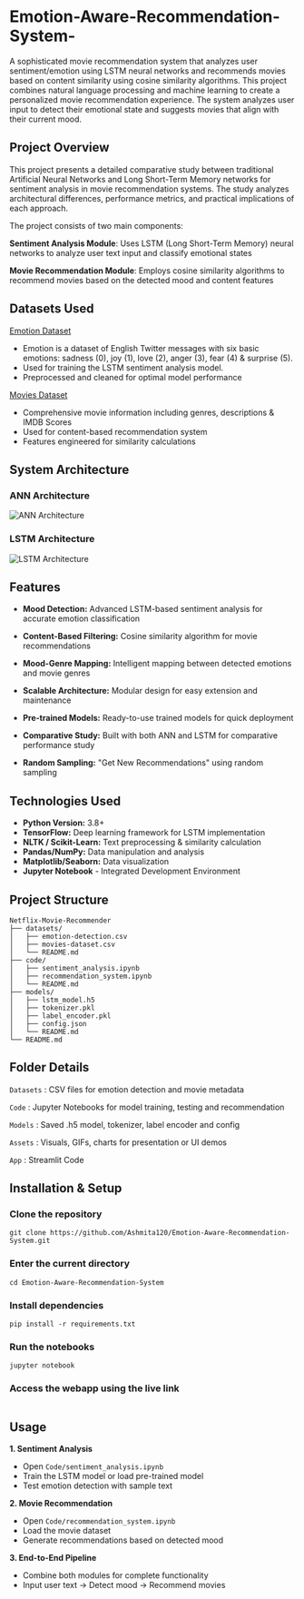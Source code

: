 # Emotion-Aware-Recommendation-System-

A sophisticated movie recommendation system that analyzes user sentiment/emotion using LSTM neural networks and recommends movies based on content similarity using cosine similarity algorithms. This project combines natural language processing and machine learning to create a personalized movie recommendation experience. The system analyzes user input to detect their emotional state and suggests movies that align with their current mood.

## Project Overview
This project presents a detailed comparative study between traditional Artificial Neural Networks and Long Short-Term Memory networks for sentiment analysis in movie recommendation systems. The study analyzes architectural differences, performance metrics, and practical implications of each approach.

The project consists of two main components:

**Sentiment Analysis Module**: Uses LSTM (Long Short-Term Memory) neural networks to analyze user text input and classify emotional states

**Movie Recommendation Module**: Employs cosine similarity algorithms to recommend movies based on the detected mood and content features

## Datasets Used

[Emotion Dataset](https://huggingface.co/datasets/dair-ai/emotion)

- Emotion is a dataset of English Twitter messages with six basic emotions: sadness (0), joy (1), love (2), anger (3), fear (4) & surprise (5).
- Used for training the LSTM sentiment analysis model.
- Preprocessed and cleaned for optimal model performance

[Movies Dataset](https://www.kaggle.com/datasets/satpreetmakhija/netflix-movies-and-tv-shows-2021)

- Comprehensive movie information including genres, descriptions & IMDB Scores
- Used for content-based recommendation system
- Features engineered for similarity calculations

## System Architecture
### ANN Architecture
<img src = "ANN_Arch.jpeg" alt="ANN Architecture" align = "center">

### LSTM Architecture
<img src = "LSTM_Arch.jpeg" alt="LSTM Architecture" align = "center">

## Features

- **Mood Detection:** Advanced LSTM-based sentiment analysis for accurate emotion classification
  
- **Content-Based Filtering:** Cosine similarity algorithm for movie recommendations
  
- **Mood-Genre Mapping:** Intelligent mapping between detected emotions and movie genres
  
- **Scalable Architecture:** Modular design for easy extension and maintenance
  
- **Pre-trained Models:** Ready-to-use trained models for quick deployment
  
- **Comparative Study:** Built with both ANN and LSTM for comparative performance study
  
- **Random Sampling:** "Get New Recommendations" using random sampling

## Technologies Used

- **Python Version:** 3.8+
- **TensorFlow:** Deep learning framework for LSTM implementation
- **NLTK / Scikit-Learn:** Text preprocessing & similarity calculation
- **Pandas/NumPy:** Data manipulation and analysis
- **Matplotlib/Seaborn:** Data visualization
- **Jupyter Notebook** - Integrated Development Environment

## Project Structure
```
Netflix-Movie-Recommender
├── datasets/                 
│   ├── emotion-detection.csv    
│   ├── movies-dataset.csv       
│   └── README.md               
├── code/                     
│   ├── sentiment_analysis.ipynb   
│   ├── recommendation_system.ipynb
│   └── README.md               
├── models/                   
│   ├── lstm_model.h5           
│   ├── tokenizer.pkl           
│   ├── label_encoder.pkl       
│   ├── config.json           
│   └── README.md             
└── README.md                 
```
## Folder Details

`Datasets` : CSV files for emotion detection and movie metadata

`Code` : Jupyter Notebooks for model training, testing and recommendation

`Models` : Saved .h5 model, tokenizer, label encoder and config

`Assets` : Visuals, GIFs, charts for presentation or UI demos

`App` : Streamlit Code

## Installation & Setup

### Clone the repository

```
git clone https://github.com/Ashmita120/Emotion-Aware-Recommendation-System.git
```
### Enter the current directory
```
cd Emotion-Aware-Recommendation-System
```

### Install dependencies
```
pip install -r requirements.txt
```
### Run the notebooks
```
jupyter notebook
```
### Access the webapp using the live link
```
```
## Usage

**1. Sentiment Analysis**

- Open `Code/sentiment_analysis.ipynb`
- Train the LSTM model or load pre-trained model
- Test emotion detection with sample text

**2. Movie Recommendation**

- Open `Code/recommendation_system.ipynb`
- Load the movie dataset
- Generate recommendations based on detected mood

**3. End-to-End Pipeline**

- Combine both modules for complete functionality
- Input user text → Detect mood → Recommend movies

